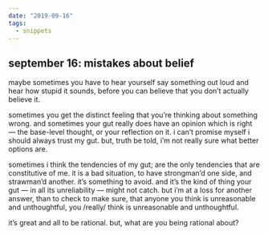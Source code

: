 ```yaml
---
date: "2019-09-16"
tags:
  - snippets
---
```

## september 16: mistakes about belief

maybe sometimes you have to hear yourself say something out loud and hear how stupid it sounds, before you can believe that you don’t actually believe it.

sometimes you get the distinct feeling that you’re thinking about something wrong. and sometimes your gut really does have an opinion which is right — the base-level thought, or your reflection on it. i can’t promise myself i should always trust my gut. but, truth be told, i’m not really sure what better options are.

sometimes i think the tendencies of my gut; are the only tendencies that are constitutive of me.
it is a bad situation, to have strongman’d one side, and strawman’d another. it’s something to avoid. and it’s the kind of thing your gut — in all its unreliability — might not catch. but i’m at a loss for another answer, than to check to make sure, that anyone you think is unreasonable and unthoughtful, you /really/ think is unreasonable and unthoughtful.

it’s great and all to be rational. but, what are you being rational about?
